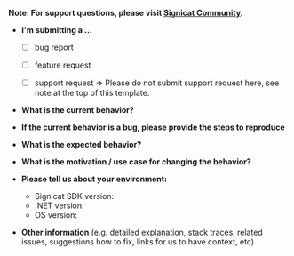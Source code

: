**Note: For support questions, please visit [Signicat Community](https://community.signicat.com).**

* **I'm submitting a ...**
    - [ ] bug report
    - [ ] feature request
    - [ ] support request => Please do not submit support request here, see note at the top of this template.


* **What is the current behavior?**



* **If the current behavior is a bug, please provide the steps to reproduce**



* **What is the expected behavior?**



* **What is the motivation / use case for changing the behavior?**



* **Please tell us about your environment:**

    - Signicat SDK version:
    - .NET version:
    - OS version:


* **Other information** (e.g. detailed explanation, stack traces, related issues, suggestions how to fix, links for us to have context, etc)